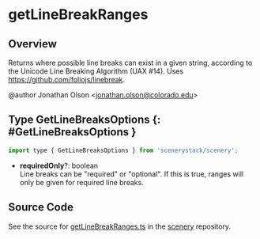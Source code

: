 # getLineBreakRanges

## Overview

Returns where possible line breaks can exist in a given string, according to the
Unicode Line Breaking Algorithm (UAX #14). Uses https://github.com/foliojs/linebreak.

@author Jonathan Olson &lt;jonathan.olson@colorado.edu&gt;

## Type GetLineBreaksOptions {: #GetLineBreaksOptions }


```js
import type { GetLineBreaksOptions } from 'scenerystack/scenery';
```


- **requiredOnly**?: <span style="color: hsla(calc(var(--md-hue) + 180deg),80%,40%,1);">boolean</span>
<br>  Line breaks can be "required" or "optional". If this is true, ranges will only be given for required line breaks.




## Source Code

See the source for [getLineBreakRanges.ts](https://github.com/phetsims/scenery/blob/main/js/util/getLineBreakRanges.ts) in the [scenery](https://github.com/phetsims/scenery) repository.
